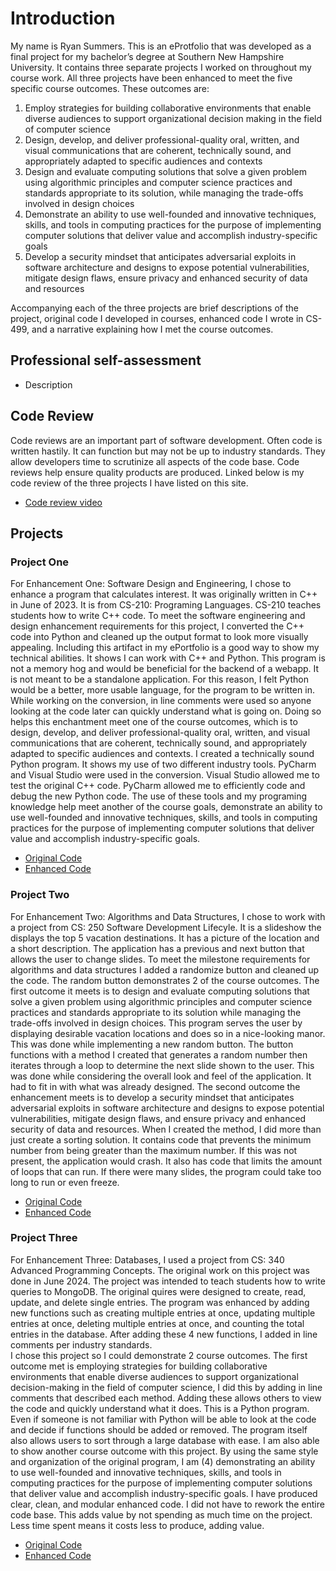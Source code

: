 # Introduction
  My name is Ryan Summers. This is an eProtfolio that was developed as a final project for my bachelor’s degree at Southern New Hampshire University. It contains three separate projects I worked on throughout my course work. All three projects have been enhanced to meet the five specific course outcomes. These outcomes are: 
  1. Employ strategies for building collaborative environments that enable diverse audiences to support organizational decision making in the field of computer science
  2. Design, develop, and deliver professional-quality oral, written, and visual communications that are coherent, technically sound, and appropriately adapted to specific audiences and contexts
  3. Design and evaluate computing solutions that solve a given problem using algorithmic principles and computer science practices and standards appropriate to its solution, while managing the trade-offs involved in design choices
  4. Demonstrate an ability to use well-founded and innovative techniques, skills, and tools in computing practices for the purpose of implementing computer solutions that deliver value and accomplish industry-specific goals
  5. Develop a security mindset that anticipates adversarial exploits in software architecture and designs to expose potential vulnerabilities, mitigate design flaws, ensure privacy and enhanced security of data and resources

  Accompanying each of the three projects are brief descriptions of the project, original code I developed in courses, enhanced code I wrote in CS-499, and a narrative explaining how I met the course outcomes.

## Professional self-assessment
- Description
     
## Code Review
  Code reviews are an important part of software development. Often code is written hastily. It can function but may not be up to industry standards. They allow developers time to scrutinize all aspects of the code base. Code reviews help ensure quality products are produced. Linked below is my code review of the three projects I have listed on this site. 
- [Code review video](https://youtu.be/k8gAWyZzXic)

## Projects
### Project One
For Enhancement One: Software Design and Engineering, I chose to enhance a program that calculates interest. It was originally written in C++ in June of 2023. It is from CS-210: Programing Languages. CS-210 teaches students how to write C++ code. To meet the software engineering and design enhancement requirements for this project, I converted the C++ code into Python and cleaned up the output format to look more visually appealing. 
Including this artifact in my ePortfolio is a good way to show my technical abilities. It shows I can work with C++ and Python. This program is not a memory hog and would be beneficial for the backend of a webapp. It is not meant to be a standalone application. For this reason, I felt Python would be a better, more usable language, for the program to be written in. While working on the conversion, in line comments were used so anyone looking at the code later can quickly understand what is going on. Doing so helps this enchantment meet one of the course outcomes, which is to design, develop, and deliver professional-quality oral, written, and visual communications that are coherent, technically sound, and appropriately adapted to specific audiences and contexts.  I created a technically sound Python program. It shows my use of two different industry tools. PyCharm and Visual Studio were used in the conversion. Visual Studio allowed me to test the original C++ code. PyCharm allowed me to efficiently code and debug the new Python code. The use of these tools and my programing knowledge help meet another of the course goals, demonstrate an ability to use well-founded and innovative techniques, skills, and tools in computing practices for the purpose of implementing computer solutions that deliver value and accomplish industry-specific goals.

- [Original Code](https://github.com/SummersSNHU/SummersSNHU.github.io/tree/main/CS-499%20Software%20Engineering%20and%20Design/Original)
- [Enhanced Code](https://github.com/SummersSNHU/SummersSNHU.github.io/tree/main/CS-499%20Software%20Engineering%20and%20Design/Enhancement)

### Project Two
For Enhancement Two: Algorithms and Data Structures, I chose to work with a project from CS: 250 Software Development Lifecyle. It is a slideshow the displays the top 5 vacation destinations. It has a picture of the location and a short description. The application has a previous and next button that allows the user to change slides. To meet the milestone requirements for algorithms and data structures I added a randomize button and cleaned up the code. 
The random button demonstrates 2 of the course outcomes. The first outcome it meets is to design and evaluate computing solutions that solve a given problem using algorithmic principles and computer science practices and standards appropriate to its solution while managing the trade-offs involved in design choices. This program serves the user by displaying desirable vacation locations and does so in a nice-looking manor. This was done while implementing a new random button. The button functions with a method I created that generates a random number then iterates through a loop to determine the next slide shown to the user. This was done while considering the overall look and feel of the application. It had to fit in with what was already designed. The second outcome the enhancement meets is to develop a security mindset that anticipates adversarial exploits in software architecture and designs to expose potential vulnerabilities, mitigate design flaws, and ensure privacy and enhanced security of data and resources. When I created the method, I did more than just create a sorting solution. It contains code that prevents the minimum number from being greater than the maximum number. If this was not present, the application would crash. It also has code that limits the amount of loops that can run. If there were many slides, the program could take too long to run or even freeze.

- [Original Code](https://github.com/SummersSNHU/SummersSNHU.github.io/tree/main/CS-499%20Algorithms%20and%20Data%20Structures/Original)
- [Enhanced Code](https://github.com/SummersSNHU/SummersSNHU.github.io/tree/main/CS-499%20Algorithms%20and%20Data%20Structures/Enchancement)
  
### Project Three
For Enhancement Three: Databases, I used a project from CS: 340 Advanced Programming Concepts. The original work on this project was done in June 2024. The project was intended to teach students how to write queries to MongoDB. The original quires were designed to create, read, update, and delete single entries. The program was enhanced by adding new functions such as creating multiple entries at once, updating multiple entries at once, deleting multiple entries at once, and counting the total entries in the database. After adding these 4 new functions, I added in line comments per industry standards.  
I chose this project so I could demonstrate 2 course outcomes. The first outcome met is employing strategies for building collaborative environments that enable diverse audiences to support organizational decision-making in the field of computer science, I did this by adding in line comments that described each method. Adding these allows others to view the code and quickly understand what it does. This is a Python program. Even if someone is not familiar with Python will be able to look at the code and decide if functions should be added or removed. The program itself also allows users to sort through a large database with ease. I am also able to show another course outcome with this project. By using the same style and organization of the original program, I am (4) demonstrating an ability to use well-founded and innovative techniques, skills, and tools in computing practices for the purpose of implementing computer solutions that deliver value and accomplish industry-specific goals. I have produced clear, clean, and modular enhanced code. I did not have to rework the entire code base. This adds value by not spending as much time on the project. Less time spent means it costs less to produce, adding value.

- [Original Code](https://github.com/SummersSNHU/SummersSNHU.github.io/tree/main/CS-499%20Databases/Original)
- [Enhanced Code](https://github.com/SummersSNHU/SummersSNHU.github.io/tree/main/CS-499%20Databases/Enhancement)
